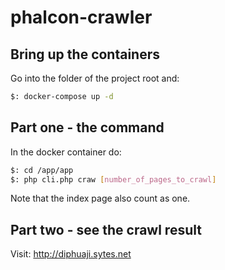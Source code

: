 # phalcon-crawler

## Bring up the containers
Go into the folder of the project root and:
```bash
$: docker-compose up -d
```

## Part one - the command
In the docker container do:
```bash
$: cd /app/app
$: php cli.php craw [number_of_pages_to_crawl]
```
Note that the index page also count as one.

## Part two - see the crawl result
Visit: http://diphuaji.sytes.net